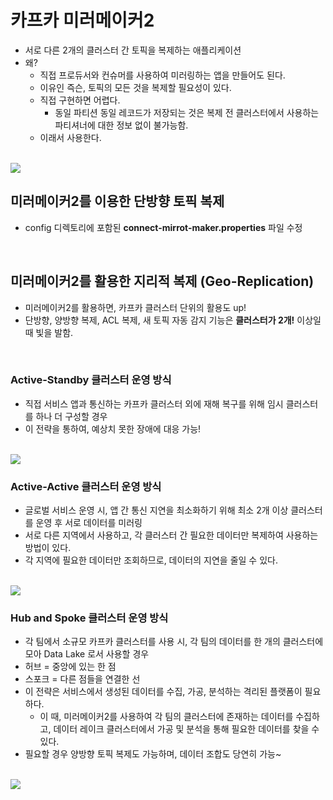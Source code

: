 # 카프카 미러메이커2
- 서로 다른 2개의 클러스터 간 토픽을 복제하는 애플리케이션
- 왜?
    - 직접 프로듀서와 컨슈머를 사용하여 미러링하는 앱을 만들어도 된다.
    - 이유인 즉슨, 토픽의 모든 것을 복제할 필요성이 있다.
    - 직접 구현하면 어렵다.
        - 동일 파티션 동일 레코드가 저장되는 것은 복제 전 클러스터에서 사용하는 파티셔너에 대한 정보 없이 불가능함.
    - 이래서 사용한다.

<br>

<img src ="https://user-images.githubusercontent.com/89288109/230383784-14a6f649-e6ab-4289-aabd-05fec6f3fd5a.png">

<br>

## 미러메이커2를 이용한 단방향 토픽 복제
- config 디렉토리에 포함된 **connect-mirrot-maker.properties** 파일 수정

<br>

## 미러메이커2를 활용한 지리적 복제 (Geo-Replication)
- 미러메이커2를 활용하면, 카프카 클러스터 단위의 활용도 up!
- 단방향, 양방향 복제, ACL 복제, 새 토픽 자동 감지 기능은 **클러스터가 2개!** 이상일 때 빛을 발함.

<bR>

### Active-Standby 클러스터 운영 방식
- 직접 서비스 앱과 통신하는 카프카 클러스터 외에 재해 복구를 위해 임시 클러스터를 하나 더 구성할 경우
- 이 전략을 통하여, 예상치 못한 장애에 대응 가능!

<br>

<img src="https://user-images.githubusercontent.com/89288109/230384631-f6b3e3fe-4719-49d5-9df6-ff266bfbeb46.png">

<br>

### Active-Active 클러스터 운영 방식
- 글로벌 서비스 운영 시, 앱 간 통신 지연을 최소화하기 위해 최소 2개 이상 클러스터를 운영 후 서로 데이터를 미러링
- 서로 다른 지역에서 사용하고, 각 클러스터 간 필요한 데이터만 복제하여 사용하는 방법이 있다.
- 각 지역에 필요한 데이터만 조회하므로, 데이터의 지연을 줄일 수 있다.

<br>

<img src="https://user-images.githubusercontent.com/89288109/230385360-7014aa9d-6cf3-4261-b9ae-8206019de0db.png">

<Br>

### Hub and Spoke 클러스터 운영 방식
- 각 팀에서 소규모 카프카 클러스터를 사용 시, 각 팀의 데이터를 한 개의 클러스터에 모아 Data Lake 로서 사용할 경우
- 허브 = 중앙에 있는 한 점
- 스포크 = 다른 점들을 연결한 선
- 이 전략은 서비스에서 생성된 데이터를 수집, 가공, 분석하는 격리된 플랫폼이 필요하다.
    - 이 때, 미러메이커2를 사용하여 각 팀의 클러스터에 존재하는 데이터를 수집하고, 데이터 레이크 클러스터에서 가공 및 분석을 통해 필요한 데이터를 찾을 수 있다.
- 필요할 경우 양방향 토픽 복제도 가능하며, 데이터 조합도 당연히 가능~

<br>

<img src= "https://user-images.githubusercontent.com/89288109/230386011-20cb5a20-6786-4180-9d98-aee6000f0b39.png">